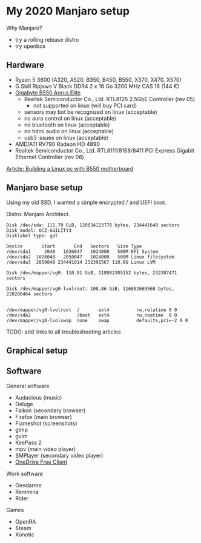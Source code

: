 
My 2020 Manjaro setup
=======================

Why Manjaro?

- try a rolling release distro
- try openbox

Hardware
----------

- Ryzen 5 3600 (A320, A520, B350, B450, B550, X370, X470, X570)  
- G.Skill Ripjaws V Black DDR4 2 x 16 Go 3200 MHz CAS 16  (144 €)  
- [Gigabyte B550 Aorus Elite](2020-setup-manjaro.md)
    - Realtek Semiconductor Co., Ltd. RTL8125 2.5GbE Controller (rev 05)
        - not supported on linux (will buy PCI card)
    - sensors may bot be recognized on linux (acceptable)
    - no aura control on linux (acceptable)
    - no bluetooth on linux (acceptable)
    - no hdmi audio on linux (acceptable)
    - usb3 issues on linux (acceptable)
- AMD/ATI RV790 Radeon HD 4890
- Realtek Semiconductor Co., Ltd. RTL8111/8168/8411 PCI Express Gigabit Ethernet Controller (rev 06)

[Article: Building a Linux pc with B550 motherboard
](https://www.reddit.com/r/linuxhardware/comments/hctqn4/building_a_linux_pc_with_b550_motherboard/)

Manjaro base setup
--------------

Using my old SSD, I wanted a simple encrypted / and UEFI boot. 

Distro: Manjaro Architect.

```
Disk /dev/sda: 111.79 GiB, 120034123776 bytes, 234441648 sectors
Disk model: OCZ-AGILITY3    
Disklabel type: gpt

Device       Start       End   Sectors   Size Type
/dev/sda1     2048   1026047   1024000   500M EFI System
/dev/sda2  1026048   2050047   1024000   500M Linux filesystem
/dev/sda3  2050048 234441614 232391567 110.8G Linux LVM

Disk /dev/mapper/vg0: 110.81 GiB, 118982385152 bytes, 232387471 sectors

Disk /dev/mapper/vg0-lvolroot: 108.86 GiB, 116882669568 bytes, 228286464 sectors


/dev/mapper/vg0-lvolroot  /       ext4      	rw,relatime	0 0
/dev/sda2                 /boot   ext4      	rw,noatime	0 0
/dev/mapper/vg0-lvolswap  none    swap      	defaults,pri=-2	0 0
```

TODO: add links to all troubleshooting articles

Graphical setup
---------------


Software
--------

General software

- Audacious (music)
- Deluge 
- Falkon (secondary browser)
- Firefox (main browser)
- Flameshot (screenshots)
- gimp
- gvim
- KeePass 2
- mpv (main video player)
- SMPlayer (secondary video player)
- [OneDrive Free Client](https://github.com/abraunegg/onedrive/)

Work software

- Gendarme
- Remmina
- Rider

Games

- OpenRA
- Steam
- Xonotic















